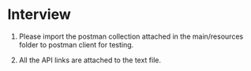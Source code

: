 # Interview

1. Please import the postman collection attached in the main/resources folder to postman client for testing.

2. All the API links are attached to the text file.

